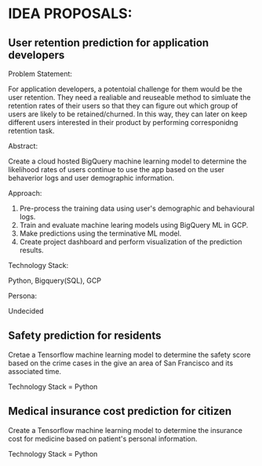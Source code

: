 # IDEA PROPOSALS:


## User retention prediction for application developers

Problem Statement: 

For application developers, a potentoial challenge for them would be the user retention. They need a realiable and reuseable method to simluate the retention rates of their users so that they can figure out which group of users are likely to be retained/churned. In this way, they can later on keep different users interested in their product by performing corresponidng retention task.

Abstract:

Create a cloud hosted BigQuery machine learning model to determine the likelihood rates of users continue to use the app based on the user behaverior logs and user demographic information.

Approach:
1. Pre-process the training data using user's demographic and behavioural logs.
2. Train and evaluate machine learing models using BigQuery ML in GCP.
3. Make predictions using the terminative ML model.
4. Create project dashboard and perform visualization of the prediction results.

Technology Stack:

Python, Bigquery(SQL), GCP

Persona:

Undecided



## Safety prediction for residents 

Cretae a Tensorflow machine learning model to determine the safety score based on the crime cases in the give an area of San Francisco and its associated time.

Technology Stack = Python


## Medical insurance cost prediction for citizen 

Create a Tensorflow machine learning model to determine the insurance cost for medicine based on patient's personal information.

Technology Stack = Python 

